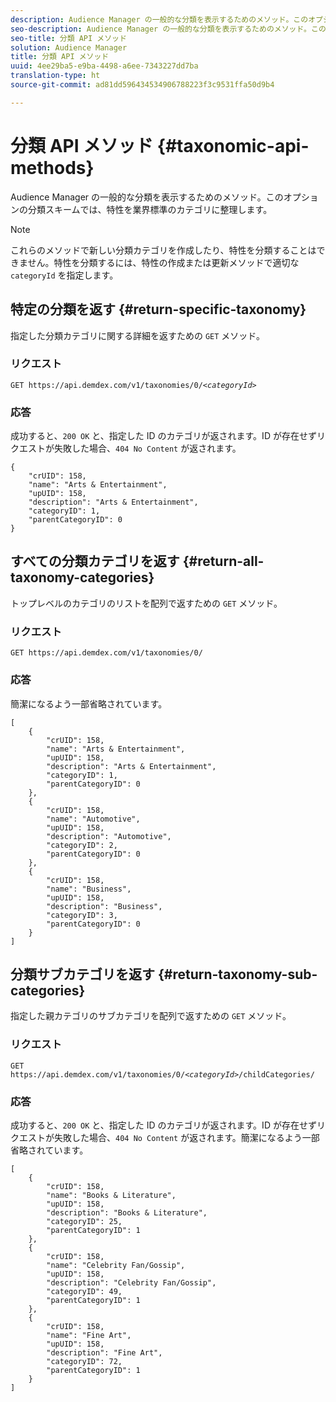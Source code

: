 ```yaml
---
description: Audience Manager の一般的な分類を表示するためのメソッド。このオプションの分類スキームでは、特性を業界標準のカテゴリに整理します。
seo-description: Audience Manager の一般的な分類を表示するためのメソッド。このオプションの分類スキームでは、特性を業界標準のカテゴリに整理します。
seo-title: 分類 API メソッド
solution: Audience Manager
title: 分類 API メソッド
uuid: 4ee29ba5-e9ba-4498-a6ee-7343227dd7ba
translation-type: ht
source-git-commit: ad81dd596434534906788223f3c9531ffa50d9b4

---
```



# 分類 API メソッド {#taxonomic-api-methods}

Audience Manager の一般的な分類を表示するためのメソッド。このオプションの分類スキームでは、特性を業界標準のカテゴリに整理します。

<!-- c_rest_api_taxonomy.xml -->

>[!NOTE]
>
>これらのメソッドで新しい分類カテゴリを作成したり、特性を分類することはできません。特性を分類するには、特性の作成または更新メソッドで適切な `categoryId` を指定します。

## 特定の分類を返す {#return-specific-taxonomy}

指定した分類カテゴリに関する詳細を返すための `GET` メソッド。

<!-- r_rest_api_taxonomy.xml -->

### リクエスト

`GET https://api.demdex.com/v1/taxonomies/0/`*`<categoryId>`*

### 応答

成功すると、`200 OK` と、指定した ID のカテゴリが返されます。ID が存在せずリクエストが失敗した場合、`404 No Content` が返されます。

```
{
    "crUID": 158,
    "name": "Arts & Entertainment",
    "upUID": 158,
    "description": "Arts & Entertainment",
    "categoryID": 1,
    "parentCategoryID": 0
}
```

## すべての分類カテゴリを返す {#return-all-taxonomy-categories}

トップレベルのカテゴリのリストを配列で返すための `GET` メソッド。

<!-- r_rest_api_taxonomies.xml -->

### リクエスト

`GET https://api.demdex.com/v1/taxonomies/0/`

### 応答

簡潔になるよう一部省略されています。

```
[
    {
        "crUID": 158,
        "name": "Arts & Entertainment",
        "upUID": 158,
        "description": "Arts & Entertainment",
        "categoryID": 1,
        "parentCategoryID": 0
    },
    {
        "crUID": 158,
        "name": "Automotive",
        "upUID": 158,
        "description": "Automotive",
        "categoryID": 2,
        "parentCategoryID": 0
    },
    {
        "crUID": 158,
        "name": "Business",
        "upUID": 158,
        "description": "Business",
        "categoryID": 3,
        "parentCategoryID": 0
    }
]
```

## 分類サブカテゴリを返す {#return-taxonomy-sub-categories}

指定した親カテゴリのサブカテゴリを配列で返すための `GET` メソッド。

<!-- r_rest_api_taxonomy_sub.xml -->

### リクエスト

`GET https://api.demdex.com/v1/taxonomies/0/`*`<categoryId>`*`/childCategories/`

### 応答

成功すると、`200 OK` と、指定した ID のカテゴリが返されます。ID が存在せずリクエストが失敗した場合、`404 No Content` が返されます。簡潔になるよう一部省略されています。

```
[
    {
        "crUID": 158,
        "name": "Books & Literature",
        "upUID": 158,
        "description": "Books & Literature",
        "categoryID": 25,
        "parentCategoryID": 1
    },
    {
        "crUID": 158,
        "name": "Celebrity Fan/Gossip",
        "upUID": 158,
        "description": "Celebrity Fan/Gossip",
        "categoryID": 49,
        "parentCategoryID": 1
    },
    {
        "crUID": 158,
        "name": "Fine Art",
        "upUID": 158,
        "description": "Fine Art",
        "categoryID": 72,
        "parentCategoryID": 1
    }
]
```
